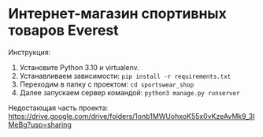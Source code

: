 # Интернет-магазин спортивных товаров Everest

Инструкция:
1) Установите Python 3.10 и virtualenv.
2) Устанавливаем зависимости: ``` pip install -r requirements.txt ```
3) Переходим в папку с проектом: ``` cd sportswear_shop ```
4) Далее запускаем сервер командой: ``` python3 manage.py runserver ```

Недостающая часть проекта: https://drive.google.com/drive/folders/1onb1MWUohxoK55x0vKzeAvMk9_3IMeBg?usp=sharing

